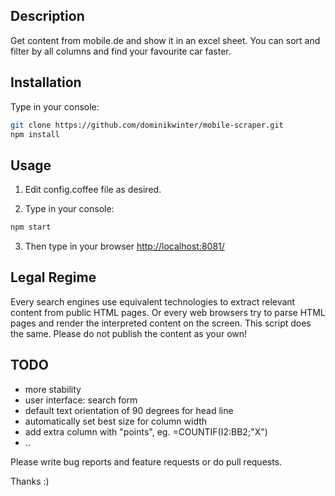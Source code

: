 ## Description

Get content from mobile.de and show it in an excel sheet. You can sort and filter by all columns and find your favourite car faster.

## Installation

Type in your console:

```bash
git clone https://github.com/dominikwinter/mobile-scraper.git
npm install
```

## Usage

1. Edit config.coffee file as desired.

2. Type in your console:

```bash
npm start
```

3. Then type in your browser <http://localhost:8081/>

## Legal Regime
Every search engines use equivalent technologies to extract relevant content from public HTML pages. Or every web browsers try to parse HTML pages and render the interpreted content on the screen. This script does the same. Please do not publish the content as your own!

## TODO

- more stability
- user interface: search form
- default text orientation of 90 degrees for head line
- automatically set best size for column width
- add extra column with "points", eg. =COUNTIF(I2:BB2;"X")
- ..

Please write bug reports and feature requests or do pull requests.

Thanks :)
